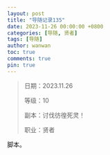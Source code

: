 ```yaml
---
layout: post
title: "导随记录135"
date: 2023-11-26 00:00:00 +0800
categories: [导随, 贤者]
tags: [导随]
author: wanwan
toc: true
comments: true
pin: true
---
```

> 日期：2023.11.26
>
> 等级：10
>
> 副本：讨伐彷徨死灵！
>
> 职业：贤者

脚本。